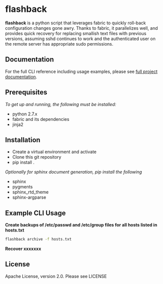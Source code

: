 flashback
=========
**flashback** is a python script that leverages fabric to quickly roll-back configuration changes
gone awry.  Thanks to fabric, it parallelizes well, and provides quick recovery for replacing smallish text files
with previous versions, assuming sshd continues to work and the authenticated user on the
remote server has appropriate sudo permissions.

Documentation
--------------
For the full CLI reference including usage examples, please see [full project documentation](http://zulily.github.io/flashback/).

Prerequisites
--------------

*To get up and running, the following must be installed:*

+ python 2.7.x
+ fabric and its dependencies
+ jinja2

Installation
------------
+ Create a virtual environment and activate
+ Clone this git repository
+ pip install .

*Optionally for sphinx document generation, pip install the following*

+ sphinx
+ pygments
+ sphinx_rtd_theme
+ sphinx-argparse


Example CLI Usage
-----------------
**Create backups of /etc/passwd and /etc/group files for all hosts listed in hosts.txt**

```bash
flashback archive -f hosts.txt
```
**Recover xxxxxxx**


License
-------
Apache License, version 2.0.  Please see LICENSE
